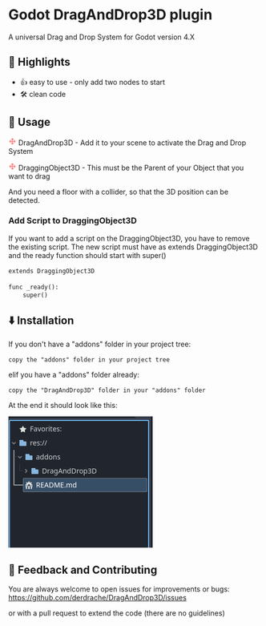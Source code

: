 # Godot DragAndDrop3D plugin
 
A universal Drag and Drop System for Godot version 4.X

## 🌟 Highlights

- 👍 easy to use - only add two nodes to start
- 🛠️ clean code

## 🚀 Usage
<img src="addons/DragAndDrop3D/dragIcon.png" width="16"/> DragAndDrop3D - Add it to your scene to activate the Drag and Drop System

<img src="addons/DragAndDrop3D/dragIcon.png" width="16"/> DraggingObject3D - This must be the Parent of your Object that you want to drag

And you need a floor with a collider, so that the 3D position can be detected.

### Add Script to DraggingObject3D
If you want to add a script on the DraggingObject3D, you have to remove the existing script.
The new script must have as extends DraggingObject3D and the ready function should start with super()

```
extends DraggingObject3D

func _ready():
    super()
```


## ⬇️ Installation
If you don't have a "addons" folder in your project tree:

    copy the "addons" folder in your project tree
    
elif you have a "addons" folder already:

    copy the "DragAndDrop3D" folder in your "addons" folder

At the end it should look like this:

<img src="documentation/images/plugin_installation_screen.png"/>

## 💭 Feedback and Contributing
You are always welcome to open issues for improvements or bugs:
https://github.com/derdrache/DragAndDrop3D/issues

or with a pull request to extend the code (there are no guidelines)
